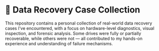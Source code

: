 # 💽 Data Recovery Case Collection

This repository contains a personal collection of real-world data recovery cases I've encountered, with a focus on hardware-level diagnostics, visual inspection, and forensic analysis. Some drives were fully or partially recoverable, while others were not — all contributed to my hands-on experience and understanding of failure mechanisms.
